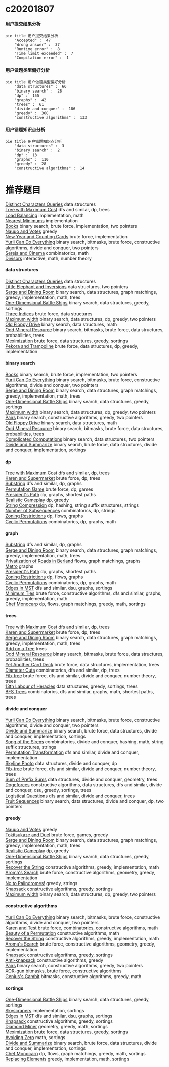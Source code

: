 # c20201807
<!-- tabs:start -->
#### **用户提交结果分析**

```mermaid
pie title 用户提交结果分析
    "Accepted" :  47
    "Wrong answer" :  37
    "Runtime error" :  8
    "Time limit exceeded" :  7
    "Compilation error" :  1
```
#### **用户做题类型偏好分析**

```mermaid
pie title 用户做题类型偏好分析
    "data structures" :  66
    "binary search" :  28
    "dp" :  155
    "graphs" :  42
    "trees" :  61
    "divide and conquer" :  186
    "greedy" :  368
    "constructive algorithms" :  133
```
#### **用户错题知识点分析**

```mermaid
pie title 用户错题知识点分析
    "data structures" :  3
    "binary search" :  2
    "dp" :  13
    "graphs" :  110
    "greedy" :  28
    "constructive algorithms" :  14
```
<!-- tabs:end -->
# 推荐题目
[Distinct Characters Queries](http://codeforces.com/problemset/problem/1234/D)		data structures		  
[Tree with Maximum Cost](http://codeforces.com/problemset/problem/1092/F)		dfs and similar,
                        dp,
                        trees		  
[Load Balancing](http://codeforces.com/problemset/problem/609/C)		implementation,
                        math		  
[Nearest Minimums](http://codeforces.com/problemset/problem/911/A)		implementation		  
[Books](http://codeforces.com/problemset/problem/279/B)		binary search,
                        brute force,
                        implementation,
                        two pointers		  
[Nauuo and Votes](http://codeforces.com/problemset/problem/1173/A)		greedy		  
[New Year and Counting Cards](http://codeforces.com/problemset/problem/908/A)		brute force,
                        implementation		  
[Yurii Can Do Everything](http://codeforces.com/problemset/problem/1438/E)		binary search,
                        bitmasks,
                        brute force,
                        constructive algorithms,
                        divide and conquer,
                        two pointers		  
[Sereja and Cinema](http://codeforces.com/problemset/problem/380/D)		combinatorics,
                        math		  
[Divisors](http://codeforces.com/problemset/problem/1033/D)		interactive,
                        math,
                        number theory		  
<!-- tabs:start -->
#### **data structures**
[Distinct Characters Queries](http://codeforces.com/problemset/problem/1234/D)		data structures		  
[Little Elephant and Inversions](http://codeforces.com/problemset/problem/220/E)		data structures,
                        two pointers		  
[Serge and Dining Room](http://codeforces.com/problemset/problem/1179/C)		binary search,
                        data structures,
                        graph matchings,
                        greedy,
                        implementation,
                        math,
                        trees		  
[One-Dimensional Battle Ships](http://codeforces.com/problemset/problem/567/D)		binary search,
                        data structures,
                        greedy,
                        sortings		  
[Three Indices](http://codeforces.com/problemset/problem/1380/A)		brute force,
                        data structures		  
[Maximum width](http://codeforces.com/problemset/problem/1492/C)		binary search,
                        data structures,
                        dp,
                        greedy,
                        two pointers		  
[Old Floppy Drive](http://codeforces.com/problemset/problem/1490/G)		binary search,
                        data structures,
                        math		  
[Odd Mineral Resource](http://codeforces.com/problemset/problem/1479/D)		binary search,
                        bitmasks,
                        brute force,
                        data structures,
                        probabilities,
                        trees		  
[Meximization](http://codeforces.com/problemset/problem/1497/A)		brute force,
                        data structures,
                        greedy,
                        sortings		  
[Pekora and Trampoline](http://codeforces.com/problemset/problem/1491/C)		brute force,
                        data structures,
                        dp,
                        greedy,
                        implementation		  
#### **binary search**
[Books](http://codeforces.com/problemset/problem/279/B)		binary search,
                        brute force,
                        implementation,
                        two pointers		  
[Yurii Can Do Everything](http://codeforces.com/problemset/problem/1438/E)		binary search,
                        bitmasks,
                        brute force,
                        constructive algorithms,
                        divide and conquer,
                        two pointers		  
[Serge and Dining Room](http://codeforces.com/problemset/problem/1179/C)		binary search,
                        data structures,
                        graph matchings,
                        greedy,
                        implementation,
                        math,
                        trees		  
[One-Dimensional Battle Ships](http://codeforces.com/problemset/problem/567/D)		binary search,
                        data structures,
                        greedy,
                        sortings		  
[Maximum width](http://codeforces.com/problemset/problem/1492/C)		binary search,
                        data structures,
                        dp,
                        greedy,
                        two pointers		  
[Pairs](http://codeforces.com/problemset/problem/1463/D)		binary search,
                        constructive algorithms,
                        greedy,
                        two pointers		  
[Old Floppy Drive](http://codeforces.com/problemset/problem/1490/G)		binary search,
                        data structures,
                        math		  
[Odd Mineral Resource](http://codeforces.com/problemset/problem/1479/D)		binary search,
                        bitmasks,
                        brute force,
                        data structures,
                        probabilities,
                        trees		  
[Complicated Computations](http://codeforces.com/problemset/problem/1436/E)		binary search,
                        data structures,
                        two pointers		  
[Divide and Summarize](http://codeforces.com/problemset/problem/1461/D)		binary search,
                        brute force,
                        data structures,
                        divide and conquer,
                        implementation,
                        sortings		  
#### **dp**
[Tree with Maximum Cost](http://codeforces.com/problemset/problem/1092/F)		dfs and similar,
                        dp,
                        trees		  
[Karen and Supermarket](http://codeforces.com/problemset/problem/815/C)		brute force,
                        dp,
                        trees		  
[Substring](http://codeforces.com/problemset/problem/919/D)		dfs and similar,
                        dp,
                        graphs		  
[Permutation Game](http://codeforces.com/problemset/problem/1033/C)		brute force,
                        dp,
                        games		  
[President's Path](http://codeforces.com/problemset/problem/416/E)		dp,
                        graphs,
                        shortest paths		  
[Realistic Gameplay](http://codeforces.com/problemset/problem/1430/F)		dp,
                        greedy		  
[String Compression](http://codeforces.com/problemset/problem/825/F)		dp,
                        hashing,
                        string suffix structures,
                        strings		  
[Number of Subsequences](http://codeforces.com/problemset/problem/1426/F)		combinatorics,
                        dp,
                        strings		  
[Zoning Restrictions](http://codeforces.com/problemset/problem/1146/G)		dp,
                        flows,
                        graphs		  
[Cyclic Permutations](http://codeforces.com/problemset/problem/1391/C)		combinatorics,
                        dp,
                        graphs,
                        math		  
#### **graph**
[Substring](http://codeforces.com/problemset/problem/919/D)		dfs and similar,
                        dp,
                        graphs		  
[Serge and Dining Room](http://codeforces.com/problemset/problem/1179/C)		binary search,
                        data structures,
                        graph matchings,
                        greedy,
                        implementation,
                        math,
                        trees		  
[Privatization of Roads in Berland](http://codeforces.com/problemset/problem/1070/I)		flows,
                        graph matchings,
                        graphs		  
[Metro](http://codeforces.com/problemset/problem/1055/A)		graphs		  
[President's Path](http://codeforces.com/problemset/problem/416/E)		dp,
                        graphs,
                        shortest paths		  
[Zoning Restrictions](http://codeforces.com/problemset/problem/1146/G)		dp,
                        flows,
                        graphs		  
[Cyclic Permutations](http://codeforces.com/problemset/problem/1391/C)		combinatorics,
                        dp,
                        graphs,
                        math		  
[Edges in MST](http://codeforces.com/problemset/problem/160/D)		dfs and similar,
                        dsu,
                        graphs,
                        sortings		  
[Minimum Ties](http://codeforces.com/problemset/problem/1487/C)		brute force,
                        constructive algorithms,
                        dfs and similar,
                        graphs,
                        greedy,
                        implementation,
                        math		  
[Chef Monocarp](http://codeforces.com/problemset/problem/1437/C)		dp,
                        flows,
                        graph matchings,
                        greedy,
                        math,
                        sortings		  
#### **trees**
[Tree with Maximum Cost](http://codeforces.com/problemset/problem/1092/F)		dfs and similar,
                        dp,
                        trees		  
[Karen and Supermarket](http://codeforces.com/problemset/problem/815/C)		brute force,
                        dp,
                        trees		  
[Serge and Dining Room](http://codeforces.com/problemset/problem/1179/C)		binary search,
                        data structures,
                        graph matchings,
                        greedy,
                        implementation,
                        math,
                        trees		  
[Add on a Tree](http://codeforces.com/problemset/problem/1188/A1)		trees		  
[Odd Mineral Resource](http://codeforces.com/problemset/problem/1479/D)		binary search,
                        bitmasks,
                        brute force,
                        data structures,
                        probabilities,
                        trees		  
[Yet Another Card Deck](http://codeforces.com/problemset/problem/1511/C)		brute force,
                        data structures,
                        implementation,
                        trees		  
[Diameter Cuts](http://codeforces.com/problemset/problem/1499/F)		combinatorics,
                        dfs and similar,
                        dp,
                        trees		  
[Fib-tree](http://codeforces.com/problemset/problem/1491/E)		brute force,
                        dfs and similar,
                        divide and conquer,
                        number theory,
                        trees		  
[13th Labour of Heracles](http://codeforces.com/problemset/problem/1466/D)		data structures,
                        greedy,
                        sortings,
                        trees		  
[BFS Trees](http://codeforces.com/problemset/problem/1495/D)		combinatorics,
                        dfs and similar,
                        graphs,
                        math,
                        shortest paths,
                        trees		  
#### **divide and conquer**
[Yurii Can Do Everything](http://codeforces.com/problemset/problem/1438/E)		binary search,
                        bitmasks,
                        brute force,
                        constructive algorithms,
                        divide and conquer,
                        two pointers		  
[Divide and Summarize](http://codeforces.com/problemset/problem/1461/D)		binary search,
                        brute force,
                        data structures,
                        divide and conquer,
                        implementation,
                        sortings		  
[Song of the Sirens](http://codeforces.com/problemset/problem/1466/G)		combinatorics,
                        divide and conquer,
                        hashing,
                        math,
                        string suffix structures,
                        strings		  
[Permutation Transformation](http://codeforces.com/problemset/problem/1490/D)		dfs and similar,
                        divide and conquer,
                        implementation		  
[Skyline Photo](https://codeforces.com/contest/1483/problem/C)		data structures,
                        divide and conquer,
                        dp		  
[Fib-tree](http://codeforces.com/problemset/problem/1491/E)		brute force,
                        dfs and similar,
                        divide and conquer,
                        number theory,
                        trees		  
[Sum of Prefix Sums](http://codeforces.com/problemset/problem/1303/G)		data structures,
                        divide and conquer,
                        geometry,
                        trees		  
[Dogeforces](http://codeforces.com/problemset/problem/1494/D)		constructive algorithms,
                        data structures,
                        dfs and similar,
                        divide and conquer,
                        dsu,
                        greedy,
                        sortings,
                        trees		  
[Logistical Questions](http://codeforces.com/problemset/problem/566/C)		dfs and similar,
                        divide and conquer,
                        trees		  
[Fruit Sequences](http://codeforces.com/problemset/problem/1428/F)		binary search,
                        data structures,
                        divide and conquer,
                        dp,
                        two pointers		  
#### **greedy**
[Nauuo and Votes](http://codeforces.com/problemset/problem/1173/A)		greedy		  
[Tokitsukaze and Duel](https://codeforces.com/contest/1191/problem/E)		brute force,
                        games,
                        greedy		  
[Serge and Dining Room](http://codeforces.com/problemset/problem/1179/C)		binary search,
                        data structures,
                        graph matchings,
                        greedy,
                        implementation,
                        math,
                        trees		  
[Realistic Gameplay](http://codeforces.com/problemset/problem/1430/F)		dp,
                        greedy		  
[One-Dimensional Battle Ships](http://codeforces.com/problemset/problem/567/D)		binary search,
                        data structures,
                        greedy,
                        sortings		  
[Recover the String](http://codeforces.com/problemset/problem/708/B)		constructive algorithms,
                        greedy,
                        implementation,
                        math		  
[Aroma's Search](https://codeforces.com/contest/1293/problem/D)		brute force,
                        constructive algorithms,
                        geometry,
                        greedy,
                        implementation		  
[No to Palindromes!](http://codeforces.com/problemset/problem/464/A)		greedy,
                        strings		  
[Knapsack](http://codeforces.com/problemset/problem/1446/A)		constructive algorithms,
                        greedy,
                        sortings		  
[Maximum width](http://codeforces.com/problemset/problem/1492/C)		binary search,
                        data structures,
                        dp,
                        greedy,
                        two pointers		  
#### **constructive algorithms**
[Yurii Can Do Everything](http://codeforces.com/problemset/problem/1438/E)		binary search,
                        bitmasks,
                        brute force,
                        constructive algorithms,
                        divide and conquer,
                        two pointers		  
[Karen and Test](http://codeforces.com/problemset/problem/815/B)		brute force,
                        combinatorics,
                        constructive algorithms,
                        math		  
[Beauty of a Permutation](http://codeforces.com/problemset/problem/1205/F)		constructive algorithms,
                        math		  
[Recover the String](http://codeforces.com/problemset/problem/708/B)		constructive algorithms,
                        greedy,
                        implementation,
                        math		  
[Aroma's Search](https://codeforces.com/contest/1293/problem/D)		brute force,
                        constructive algorithms,
                        geometry,
                        greedy,
                        implementation		  
[Knapsack](http://codeforces.com/problemset/problem/1446/A)		constructive algorithms,
                        greedy,
                        sortings		  
[Anti-knapsack](http://codeforces.com/problemset/problem/1493/A)		constructive algorithms,
                        greedy		  
[Pairs](http://codeforces.com/problemset/problem/1463/D)		binary search,
                        constructive algorithms,
                        greedy,
                        two pointers		  
[XOR-gun](https://codeforces.com/contest/1456/problem/B)		bitmasks,
                        brute force,
                        constructive algorithms		  
[Genius's Gambit](http://codeforces.com/problemset/problem/1492/D)		bitmasks,
                        constructive algorithms,
                        greedy,
                        math		  
#### **sortings**
[One-Dimensional Battle Ships](http://codeforces.com/problemset/problem/567/D)		binary search,
                        data structures,
                        greedy,
                        sortings		  
[Skyscrapers](http://codeforces.com/problemset/problem/1137/A)		implementation,
                        sortings		  
[Edges in MST](http://codeforces.com/problemset/problem/160/D)		dfs and similar,
                        dsu,
                        graphs,
                        sortings		  
[Knapsack](http://codeforces.com/problemset/problem/1446/A)		constructive algorithms,
                        greedy,
                        sortings		  
[Diamond Miner](https://codeforces.com/contest/1496/problem/C)		geometry,
                        greedy,
                        math,
                        sortings		  
[Meximization](http://codeforces.com/problemset/problem/1497/A)		brute force,
                        data structures,
                        greedy,
                        sortings		  
[Avoiding Zero](http://codeforces.com/problemset/problem/1427/A)		math,
                        sortings		  
[Divide and Summarize](http://codeforces.com/problemset/problem/1461/D)		binary search,
                        brute force,
                        data structures,
                        divide and conquer,
                        implementation,
                        sortings		  
[Chef Monocarp](http://codeforces.com/problemset/problem/1437/C)		dp,
                        flows,
                        graph matchings,
                        greedy,
                        math,
                        sortings		  
[Replacing Elements](http://codeforces.com/problemset/problem/1473/A)		greedy,
                        implementation,
                        math,
                        sortings		  
<!-- tabs:end -->
